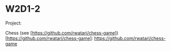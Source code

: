 # W2D1-2

Project:

Chess (see [https://github.com/rwatari/chess-game])
[https://github.com/rwatari/chess-game]: https://github.com/rwatari/chess-game
